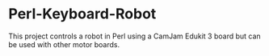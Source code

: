 # Perl-Keyboard-Robot
This project controls a robot in Perl using a CamJam Edukit 3 board but can be used with other motor boards. 
